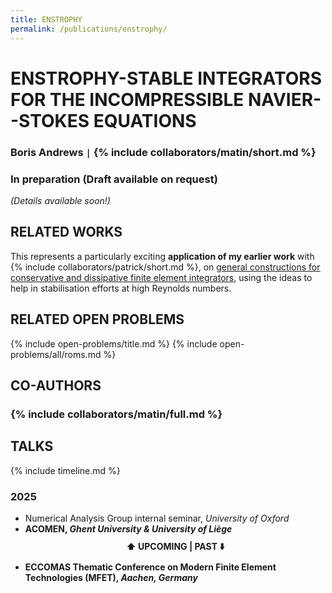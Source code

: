 ```yaml
---
title: ENSTROPHY
permalink: /publications/enstrophy/
---
```


# ENSTROPHY-STABLE INTEGRATORS FOR THE INCOMPRESSIBLE NAVIER--STOKES EQUATIONS

### Boris Andrews <code>&#124;</code> {% include collaborators/matin/short.md %}

### In preparation (Draft available on request)

*(Details available soon!)*

## RELATED WORKS

This represents a particularly exciting **application of my earlier work** with {% include collaborators/patrick/short.md %}, on [general constructions for conservative and dissipative finite element integrators](/publications/sp-integrators/), using the ideas to help in stabilisation efforts at high Reynolds numbers.

## RELATED OPEN PROBLEMS

{% include open-problems/title.md %}
{% include open-problems/all/roms.md %}

## CO-AUTHORS

### {% include collaborators/matin/full.md %}

## TALKS

{% include timeline.md %}

<div class="timeline">
  <div class="outer">
    <div class="card">
      <div class="info">
        <h3 class="title">2025</h3>
        <p><ul>
          <li>Numerical Analysis Group internal seminar, <em>University of Oxford</em></li>
          <li><strong>ACOMEN, <em>Ghent University & University of Liège</em></strong></li>
          <div style="text-align: center; padding: 10px 0;"><strong>⬆️ UPCOMING | PAST ⬇️</strong></div>
          <li><strong>ECCOMAS Thematic Conference on Modern Finite Element Technologies (MFET), <em>Aachen, Germany</em></strong></li>
        </ul></p>
      </div>
    </div>
  </div>
</div>
